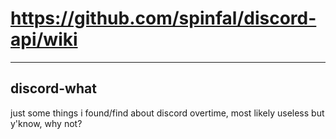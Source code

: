 # https://github.com/spinfal/discord-api/wiki

***

## discord-what
just some things i found/find about discord overtime, most likely useless but y'know, why not?
